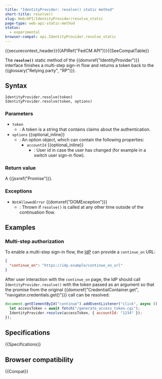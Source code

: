 ```yaml
---
title: "IdentityProvider: resolve() static method"
short-title: resolve()
slug: Web/API/IdentityProvider/resolve_static
page-type: web-api-static-method
status:
  - experimental
browser-compat: api.IdentityProvider.resolve_static
---
```


{{securecontext_header}}{{APIRef("FedCM API")}}{{SeeCompatTable}}

The **`resolve()`** static method of the {{domxref("IdentityProvider")}} interface finishes a multi-step sign-in flow and returns a token back to the {{glossary("Relying party", "RP")}}.

## Syntax

```js-nolint
IdentityProvider.resolve(token)
IdentityProvider.resolve(token, options)
```

### Parameters

- `token`
  - : A token is a string that contains claims about the authentication.
- `options` {{optional_inline}}
  - : An option object, which can contain the following properties:
    - `accountId` {{optional_inline}}
      - : User id in case the user has changed (for example in a switch user sign-in flow).

### Return value

A {{jsxref("Promise")}}.

### Exceptions

- `NotAllowedError` {{domxref("DOMException")}}
  - : Thrown if `resolve()` is called at any other time outside of the continuation flow.

## Examples

### Multi-step authorization

To enable a multi-step sign-in flow, the [IdP](/en-US/docs/Web/API/FedCM_API/IDP_integration) can provide a `continue_on` URL:

```json
{
  "continue_on": "https://idp.example/continue_on_url"
}
```

After user interaction with the `continue_on` page, the IdP should call `IdentityProvider.resolve()` with the token passed as an argument so that the promise from the original {{domxref("CredentialContainer.get", "navigator.credentials.get()")}} call can be resolved:

```js
document.getElementById("continue").addEventListener("click", async () => {
  let accessToken = await fetch("/generate_access_token.cgi");
  IdentityProvider.resolve(accessToken, { accountId: "1234" });
});
```

## Specifications

{{Specifications}}

## Browser compatibility

{{Compat}}
